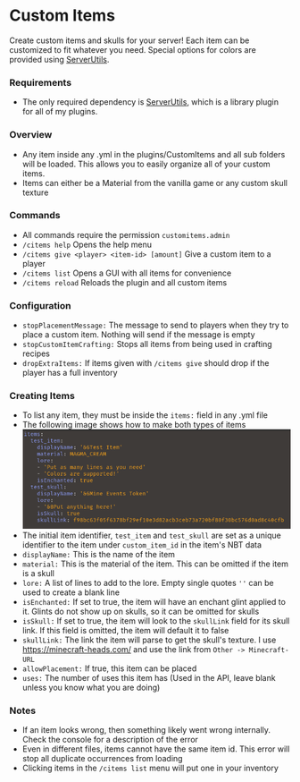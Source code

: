 # Custom Items
Create custom items and skulls for your server! Each item can be customized to fit whatever you need. Special options for colors are provided using [ServerUtils](https://www.spigotmc.org/resources/serverutils.106515/).

### Requirements
 - The only required dependency is [ServerUtils](https://www.spigotmc.org/resources/serverutils.106515/), which is a library plugin for all of my plugins.

### Overview
 - Any item inside any .yml in the plugins/CustomItems and all sub folders will be loaded. This allows you to easily organize all of your custom items.
 - Items can either be a Material from the vanilla game or any custom skull texture

### Commands
 - All commands require the permission `customitems.admin`
 - `/citems help` Opens the help menu
 - `/citems give <player> <item-id> [amount]` Give a custom item to a player
 - `/citems list` Opens a GUI with all items for convenience
 - `/citems reload` Reloads the plugin and all custom items

### Configuration
 - `stopPlacementMessage:` The message to send to players when they try to place a custom item. Nothing will send if the message is empty
 - `stopCustomItemCrafting:` Stops all items from being used in crafting recipes
 - `dropExtraItems:` If items given with `/citems give` should drop if the player has a full inventory

### Creating Items
 - To list any item, they must be inside the `items:` field in any .yml file 
 - The following image shows how to make both types of items
![img.png](img.png)
 - The initial item identifier, `test_item` and `test_skull` are set as a unique identifier to the item under `custom_item_id` in the item's NBT data
 - `displayName:` This is the name of the item
 - `material:` This is the material of the item. This can be omitted if the item is a skull
 - `lore:` A list of lines to add to the lore. Empty single quotes `''` can be used to create a blank line
 - `isEnchanted:` If set to true, the item will have an enchant glint applied to it. Glints do not show up on skulls, so it can be omitted for skulls
 - `isSkull:` If set to true, the item will look to the `skullLink` field for its skull link. If this field is omitted, the item will default it to false
 - `skullLink:` The link the item will parse to get the skull's texture. I use https://minecraft-heads.com/ and use the link from `Other -> Minecraft-URL`
 - `allowPlacement:` If true, this item can be placed
 - `uses:` The number of uses this item has (Used in the API, leave blank unless you know what you are doing)

### Notes
 - If an item looks wrong, then something likely went wrong internally. Check the console for a description of the error
 - Even in different files, items cannot have the same item id. This error will stop all duplicate occurrences from loading
 - Clicking items in the `/citems list` menu will put one in your inventory
